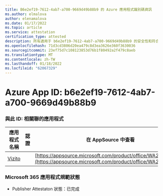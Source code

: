```yaml
---
title: B6e2ef19-7612-4ab7-a700-9669d49b88b9 的 Azure 應用程式識別碼資訊
ms.author: elmalova
author: elenamalova
ms.date: 01/17/2022
ms.topic: article
ms.service: attestation
certification_type: attested
description: 所有適用于 b6e2ef19-7612-4ab7-a700-9669d49b88b9 的安全性和符合性資訊資訊。
ms.openlocfilehash: 71d3cd3806d20ea479c8d3ea3626e360f3630036
ms.sourcegitcommit: 23ef75d7c108123853d76b1f80492a2f479c8aeb
ms.translationtype: MT
ms.contentlocale: zh-TW
ms.lasthandoff: 01/18/2022
ms.locfileid: "62067329"
---
```

# <a name="azure-app-id-b6e2ef19-7612-4ab7-a700-9669d49b88b9"></a>Azure App ID: b6e2ef19-7612-4ab7-a700-9669d49b88b9


### <a name="apps-associated-with-this-id"></a>與此 ID: 相關聯的應用程式
| **應用程式名稱** | **認證** | **在 AppSource 中查看** |
|--------------|---------------|-----------------------|
| [Vizito](https://docs.microsoft.com/microsoft-365-app-certification/forward/WA200003170) |  | [https://appsource.microsoft.com/product/office/WA200003170](https://appsource.microsoft.com/product/office/WA200003170) |

### <a name="microsoft-365-app-compliance-status"></a>Microsoft 365 應用程式規範狀態
- Publisher Attestaton 狀態：已完成
